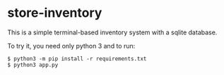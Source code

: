 # store-inventory

This is a simple terminal-based inventory system with a sqlite database.

To try it, you need only python 3 and to run:

```shell
$ python3 -m pip install -r requirements.txt
$ python3 app.py
```
